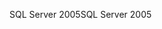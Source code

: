 <span data-ttu-id="55ee6-101">SQL Server 2005</span><span class="sxs-lookup"><span data-stu-id="55ee6-101">SQL Server 2005</span></span>